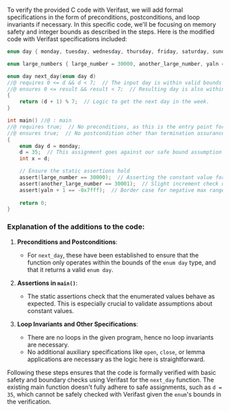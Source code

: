 To verify the provided C code with Verifast, we will add formal specifications in the form of preconditions, postconditions, and loop invariants if necessary. In this specific code, we'll be focusing on memory safety and integer bounds as described in the steps. Here is the modified code with Verifast specifications included:

```c
enum day { monday, tuesday, wednesday, thursday, friday, saturday, sunday };

enum large_numbers { large_number = 30000, another_large_number, yaln = -0x7fff - 1};

enum day next_day(enum day d)
//@ requires 0 <= d && d < 7;  // The input day is within valid bounds (enum day range).
//@ ensures 0 <= result && result < 7;  // Resulting day is also within valid bounds (enum day range).
{
    return (d + 1) % 7;  // Logic to get the next day in the week.
}

int main() //@ : main
//@ requires true;  // No preconditions, as this is the entry point for the program.
//@ ensures true;  // No postcondition other than termination assurance.
{
    enum day d = monday;
    d = 35;  // This assignment goes against our safe bound assumption on 'd', it's illustrative for verification.
    int x = d;

    // Ensure the static assertions hold
    assert(large_number == 30000);  // Asserting the constant value for large_number.
    assert(another_large_number == 30001);  // Slight increment check on the previous large number.
    assert(yaln + 1 == -0x7fff);  // Border case for negative max range establishment.
    
    return 0;
}
```

### Explanation of the additions to the code:

1. **Preconditions and Postconditions**:
   - For `next_day`, these have been established to ensure that the function only operates within the bounds of the `enum day` type, and that it returns a valid `enum day`.

2. **Assertions in `main()`**:
   - The static assertions check that the enumerated values behave as expected. This is especially crucial to validate assumptions about constant values.

3. **Loop Invariants and Other Specifications**:
   - There are no loops in the given program, hence no loop invariants are necessary.
   - No additional auxiliary specifications like `open`, `close`, or lemma applications are necessary as the logic here is straightforward.

Following these steps ensures that the code is formally verified with basic safety and boundary checks using Verifast for the `next_day` function. The existing main function doesn't fully adhere to safe assignments, such as `d = 35`, which cannot be safely checked with Verifast given the `enum`'s bounds in the verification.
